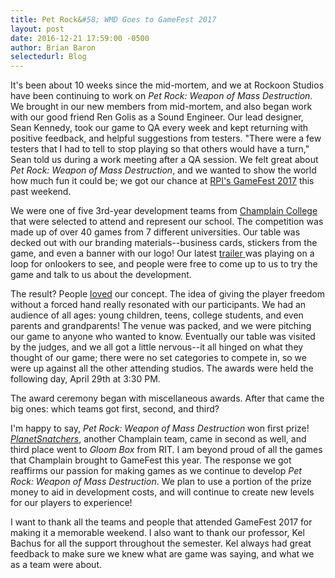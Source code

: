 ```yaml
---
title: Pet Rock&#58; WMD Goes to GameFest 2017
layout: post
date: 2016-12-21 17:59:00 -0500
author: Brian Baron
selectedurl: Blog
---
```

It's been about 10 weeks since the mid-mortem, and we at Rockoon Studios have been continuing to work on <em>Pet Rock: Weapon of Mass Destruction</em>. We brought in our new members from mid-mortem, and also began work with our good friend Ren Golis as a Sound Engineer. Our lead designer, Sean Kennedy, took our game to QA every week and kept returning with positive feedback, and helpful suggestions from testers. "There were a few testers that I had to tell to stop playing so that others would have a turn," Sean told us during a work meeting after a QA session. We felt great about <em>Pet Rock: Weapon of Mass Destruction</em>, and we wanted to show the world how much fun it could be; we got our chance at <a href="http://gamefest.rpi.edu/">RPI's GameFest 2017</a> this past weekend.

We were one of five 3rd-year development teams from <a href="https://gamestudio.champlain.edu/">Champlain College</a> that were selected to attend and represent our school. The competition was made up of over 40 games from 7 different universities. Our table was decked out with our branding materials--business cards, stickers from the game, and even a banner with our logo! Our latest <a href="https://www.youtube.com/watch?v=v05R7D5727I">trailer </a>was playing on a loop for onlookers to see, and people were free to come up to us to try the game and talk to us about the development.

The result? People <span style="text-decoration:underline;">loved</span> our concept. The idea of giving the player freedom without a forced hand really resonated with our participants. We had an audience of all ages: young children, teens, college students, and even parents and grandparents! The venue was packed, and we were pitching our game to anyone who wanted to know. Eventually our table was visited by the judges, and we all got a little nervous--it all hinged on what they thought of our game; there were no set categories to compete in, so we were up against all the other attending studios. The awards were held the following day, April 29th at 3:30 PM.

The award ceremony began with miscellaneous awards. After that came the big ones: which teams got first, second, and third?

I'm happy to say, <em>Pet Rock: Weapon of Mass Destruction</em> won first prize! <a href="https://www.tootiredstudios.com/planet-snatchers"><em>PlanetSnatchers</em></a>, another Champlain team, came in second as well, and third place went to <em>Gloom Box</em> from RIT. I am beyond proud of all the games that Champlain brought to GameFest this year. The response we got reaffirms our passion for making games as we continue to develop <em>Pet Rock: Weapon of Mass Destruction</em>. We plan to use a portion of the prize money to aid in development costs, and will continue to create new levels for our players to experience!

I want to thank all the teams and people that attended GameFest 2017 for making it a memorable weekend. I also want to thank our professor, Kel Bachus for all the support throughout the semester. Kel always had great feedback to make sure we knew what are game was saying, and what we as a team were about.